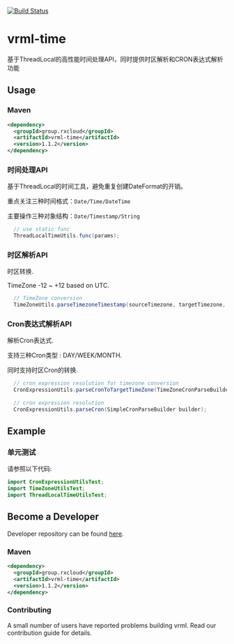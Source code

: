 [![Build Status](https://travis-ci.org/vavr-io/vavr-gson.svg?branch=master)](https://travis-ci.org/vavr-io/vavr-gson)

# vrml-time

基于ThreadLocal的高性能时间处理API，同时提供时区解析和CRON表达式解析功能

## Usage

### Maven

```xml
<dependency>
  <groupId>group.rxcloud</groupId>
  <artifactId>vrml-time</artifactId>
  <version>1.1.2</version>
</dependency>
```

### 时间处理API

基于ThreadLocal的时间工具，避免重复创建DateFormat的开销。

重点关注三种时间格式：`Date/Time/DateTime`

主要操作三种对象结构：`Date/Timestamp/String`

```java
  // use static func
  ThreadLocalTimeUtils.func(params);
```

### 时区解析API

时区转换.

TimeZone -12 ~ +12 based on UTC.

```java
  // TimeZone conversion
  TimeZoneUtils.parseTimezoneTimestamp(sourceTimezone, targetTimezone, sourceTimestamp);
```

### Cron表达式解析API

解析Cron表达式.

支持三种Cron类型 : DAY/WEEK/MONTH.

同时支持时区Cron的转换.

```java
  // cron expression resolution for timezone conversion
  CronExpressionUtils.parseCronToTargetTimeZone(TimeZoneCronParseBuilder builder);
  
  // cron expression resolution
  CronExpressionUtils.parseCron(SimpleCronParseBuilder builder);
```

## Example

### 单元测试

请参照以下代码:

```java
import CronExpressionUtilsTest;
import TimeZoneUtilsTest;
import ThreadLocalTimeUtilsTest;
``` 

## Become a Developer

Developer repository can be found [here](https://github.com/kevinten10/vrml/tree/develop/vrml-time).

### Maven

```xml
<dependency>
  <groupId>group.rxcloud</groupId>
  <artifactId>vrml-time</artifactId>
  <version>1.1.2</version>
</dependency>
```

### Contributing

A small number of users have reported problems building vrml. Read our contribution guide for details.